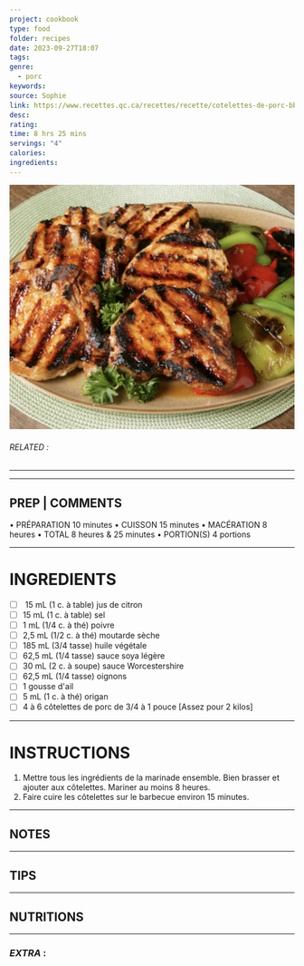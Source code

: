 ```yaml
---
project: cookbook
type: food
folder: recipes
date: 2023-09-27T18:07
tags: 
genre:
  - porc
keywords: 
source: Sophie
link: https://www.recettes.qc.ca/recettes/recette/cotelettes-de-porc-bbq-112611
desc: 
rating: 
time: 8 hrs 25 mins
servings: "4"
calories: 
ingredients:
---
```


![IMAGE](image_463.png)

###### *RELATED* : 
---


---
## PREP | COMMENTS

• PRÉPARATION 10 minutes
• CUISSON 15 minutes
• MACÉRATION 8 heures
• TOTAL 8 heures & 25 minutes
• PORTION(S) 4 portions

---
# INGREDIENTS

- [ ]  15 mL (1 c. à table) jus de citron
- [ ] 15 mL (1 c. à table) sel
- [ ] 1 mL (1/4 c. à thé) poivre
- [ ] 2,5 mL (1/2 c. à thé) moutarde sèche
- [ ] 185 mL (3/4 tasse) huile végétale
- [ ] 62,5 mL (1/4 tasse) sauce soya légère
- [ ] 30 mL (2 c. à soupe) sauce Worcestershire
- [ ] 62,5 mL (1/4 tasse) oignons
- [ ] 1 gousse d'ail
- [ ] 5 mL (1 c. à thé) origan
- [ ] 4 à 6 côtelettes de porc de 3/4 à 1 pouce [Assez pour 2 kilos]

---
# INSTRUCTIONS

1. Mettre tous les ingrédients de la marinade ensemble. Bien brasser et ajouter aux côtelettes. Mariner au moins 8 heures.
2. Faire cuire les côtelettes sur le barbecue environ 15 minutes.

---
## NOTES



---
## TIPS



---
## NUTRITIONS



---
### *EXTRA* :



